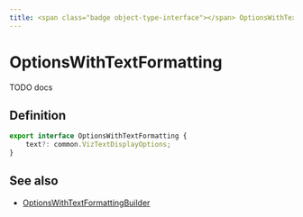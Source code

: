 ```yaml
---
title: <span class="badge object-type-interface"></span> OptionsWithTextFormatting
---
```

# <span class="badge object-type-interface"></span> OptionsWithTextFormatting

TODO docs

## Definition

```typescript
export interface OptionsWithTextFormatting {
	text?: common.VizTextDisplayOptions;
}

```
## See also

 * <span class="badge builder"></span> [OptionsWithTextFormattingBuilder](./builder-OptionsWithTextFormattingBuilder.md)
